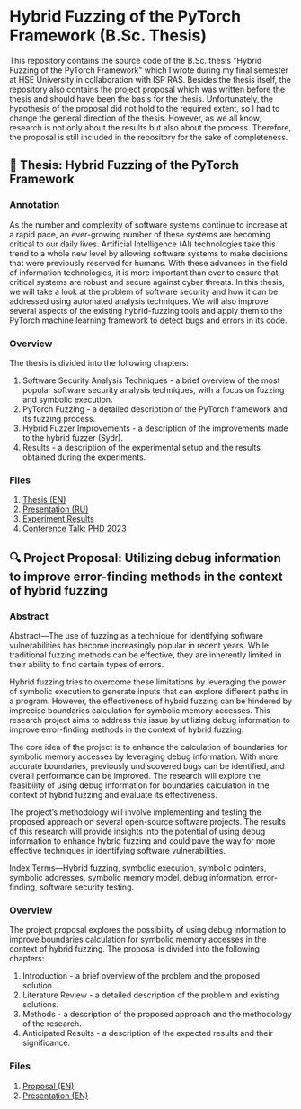 # Hybrid Fuzzing of the PyTorch Framework (B.Sc. Thesis)

This repository contains the source code of the B.Sc. thesis "Hybrid Fuzzing of the PyTorch Framework" which I wrote during my final semester at HSE University in collaboration with ISP RAS. Besides the thesis itself, the repository also contains the project proposal which was written before the thesis and should have been the basis for the thesis. Unfortunately, the hypothesis of the proposal did not hold to the required extent, so I had to change the general direction of the thesis. However, as we all know, research is not only about the results but also about the process. Therefore, the proposal is still included in the repository for the sake of completeness.

## 🧪 Thesis: Hybrid Fuzzing of the PyTorch Framework

### Annotation

As the number and complexity of software systems continue to increase at a rapid pace, an ever-growing number of these systems are becoming critical to our daily lives. Artificial Intelligence (AI) technologies take this trend to a whole new level by allowing software systems to make decisions that were previously reserved for humans. With these advances in the field of information technologies, it is more important than ever to ensure that critical systems are robust and secure against cyber threats. In this thesis, we will take a look at the problem of software security and how it can be addressed using automated analysis techniques. We will also improve several aspects of the existing hybrid-fuzzing tools and apply them to the PyTorch machine learning framework to detect bugs and errors in its code.

### Overview

The thesis is divided into the following chapters:

1. Software Security Analysis Techniques - a brief overview of the most popular software security analysis techniques, with a focus on fuzzing and symbolic execution.
2. PyTorch Fuzzing - a detailed description of the PyTorch framework and its fuzzing process.
3. Hybrid Fuzzer Improvements - a description of the improvements made to the hybrid fuzzer (Sydr).
4. Results - a description of the experimental setup and the results obtained during the experiments.

### Files

1. [Thesis (EN)](thesis-pytorch-hybrid-fuzzing/thesis.pdf)
2. [Presentation (RU)](thesis-pytorch-hybrid-fuzzing/defense-presentation-ru.pdf)
3. [Experiment Results](thesis-pytorch-hybrid-fuzzing/experiments/)
4. [Conference Talk: PHD 2023](https://github.com/m4drat/slides#conference-talks)

## 🔍 Project Proposal: Utilizing debug information to improve error-finding methods in the context of hybrid fuzzing

### Abstract

Abstract—The use of fuzzing as a technique for identifying software vulnerabilities has become increasingly popular in
recent years. While traditional fuzzing methods can be effective, they are inherently limited in their ability to find certain types
of errors.

Hybrid fuzzing tries to overcome these limitations by leveraging the power of symbolic execution to generate inputs that can explore different paths in a program. However, the effectiveness of hybrid fuzzing can be hindered by imprecise boundaries calculation for symbolic memory accesses. This research project aims to address this issue by utilizing debug information to improve error-finding methods in the context of hybrid fuzzing.

The core idea of the project is to enhance the calculation of boundaries for symbolic memory accesses by leveraging debug information. With more accurate boundaries, previously undiscovered bugs can be identified, and overall performance can be improved. The research will explore the feasibility of using debug information for boundaries calculation in the context of hybrid fuzzing and evaluate its effectiveness.

The project’s methodology will involve implementing and testing the proposed approach on several open-source software projects. The results of this research will provide insights into the potential of using debug information to enhance hybrid fuzzing and could pave the way for more effective techniques in identifying software vulnerabilities.

Index Terms—Hybrid fuzzing, symbolic execution, symbolic pointers, symbolic addresses, symbolic memory model, debug information, error-finding, software security testing.

### Overview

The project proposal explores the possibility of using debug information to improve boundaries calculation for symbolic memory accesses in the context of hybrid fuzzing. The proposal is divided into the following chapters:

1. Introduction - a brief overview of the problem and the proposed solution.
2. Literature Review - a detailed description of the problem and existing solutions.
3. Methods - a description of the proposed approach and the methodology of the research.
4. Anticipated Results - a description of the expected results and their significance.

### Files

1. [Proposal (EN)](project-proposal-debug-info-symptr-boundaries/proposal.pdf)
2. [Presentation (EN)](project-proposal-debug-info-symptr-boundaries/project-proposal-presentation-en.pdf)
